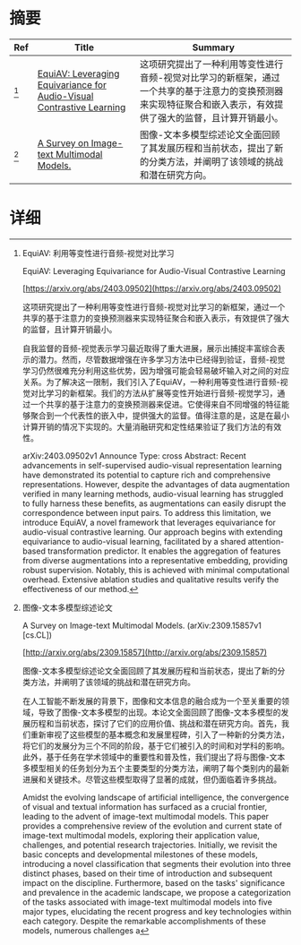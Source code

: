 # 摘要

| Ref | Title | Summary |
| --- | --- | --- |
| [^1] | [EquiAV: Leveraging Equivariance for Audio-Visual Contrastive Learning](https://arxiv.org/abs/2403.09502) | 这项研究提出了一种利用等变性进行音频-视觉对比学习的新框架，通过一个共享的基于注意力的变换预测器来实现特征聚合和嵌入表示，有效提供了强大的监督，且计算开销最小。 |
| [^2] | [A Survey on Image-text Multimodal Models.](http://arxiv.org/abs/2309.15857) | 图像-文本多模型综述论文全面回顾了其发展历程和当前状态，提出了新的分类方法，并阐明了该领域的挑战和潜在研究方向。 |

# 详细

[^1]: EquiAV: 利用等变性进行音频-视觉对比学习

    EquiAV: Leveraging Equivariance for Audio-Visual Contrastive Learning

    [https://arxiv.org/abs/2403.09502](https://arxiv.org/abs/2403.09502)

    这项研究提出了一种利用等变性进行音频-视觉对比学习的新框架，通过一个共享的基于注意力的变换预测器来实现特征聚合和嵌入表示，有效提供了强大的监督，且计算开销最小。

    

    自我监督的音频-视觉表示学习最近取得了重大进展，展示出捕捉丰富综合表示的潜力。然而，尽管数据增强在许多学习方法中已经得到验证，音频-视觉学习仍然很难充分利用这些优势，因为增强可能会轻易破坏输入对之间的对应关系。为了解决这一限制，我们引入了EquiAV，一种利用等变性进行音频-视觉对比学习的新框架。我们的方法从扩展等变性开始进行音频-视觉学习，通过一个共享的基于注意力的变换预测器来促进。它使得来自不同增强的特征能够聚合到一个代表性的嵌入中，提供强大的监督。值得注意的是，这是在最小计算开销的情况下实现的。大量消融研究和定性结果验证了我们方法的有效性。

    arXiv:2403.09502v1 Announce Type: cross  Abstract: Recent advancements in self-supervised audio-visual representation learning have demonstrated its potential to capture rich and comprehensive representations. However, despite the advantages of data augmentation verified in many learning methods, audio-visual learning has struggled to fully harness these benefits, as augmentations can easily disrupt the correspondence between input pairs. To address this limitation, we introduce EquiAV, a novel framework that leverages equivariance for audio-visual contrastive learning. Our approach begins with extending equivariance to audio-visual learning, facilitated by a shared attention-based transformation predictor. It enables the aggregation of features from diverse augmentations into a representative embedding, providing robust supervision. Notably, this is achieved with minimal computational overhead. Extensive ablation studies and qualitative results verify the effectiveness of our method. 
    
[^2]: 图像-文本多模型综述论文

    A Survey on Image-text Multimodal Models. (arXiv:2309.15857v1 [cs.CL])

    [http://arxiv.org/abs/2309.15857](http://arxiv.org/abs/2309.15857)

    图像-文本多模型综述论文全面回顾了其发展历程和当前状态，提出了新的分类方法，并阐明了该领域的挑战和潜在研究方向。

    

    在人工智能不断发展的背景下，图像和文本信息的融合成为一个至关重要的领域，导致了图像-文本多模型的出现。本论文全面回顾了图像-文本多模型的发展历程和当前状态，探讨了它们的应用价值、挑战和潜在研究方向。首先，我们重新审视了这些模型的基本概念和发展里程碑，引入了一种新的分类方法，将它们的发展分为三个不同的阶段，基于它们被引入的时间和对学科的影响。此外，基于任务在学术领域中的重要性和普及性，我们提出了将与图像-文本多模型相关的任务划分为五个主要类型的分类方法，阐明了每个类别内的最新进展和关键技术。尽管这些模型取得了显著的成就，但仍面临着许多挑战。

    Amidst the evolving landscape of artificial intelligence, the convergence of visual and textual information has surfaced as a crucial frontier, leading to the advent of image-text multimodal models. This paper provides a comprehensive review of the evolution and current state of image-text multimodal models, exploring their application value, challenges, and potential research trajectories. Initially, we revisit the basic concepts and developmental milestones of these models, introducing a novel classification that segments their evolution into three distinct phases, based on their time of introduction and subsequent impact on the discipline. Furthermore, based on the tasks' significance and prevalence in the academic landscape, we propose a categorization of the tasks associated with image-text multimodal models into five major types, elucidating the recent progress and key technologies within each category. Despite the remarkable accomplishments of these models, numerous challenges a
    

